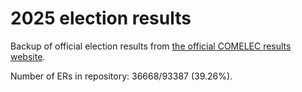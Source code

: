 # 2025 election results

Backup of official election results from [the official COMELEC results website](https://2025electionresults.comelec.gov.ph).








Number of ERs in repository: 36668/93387 (39.26%).
